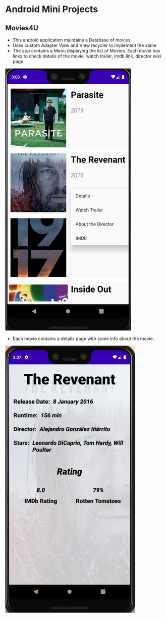 # Android Mini Projects

## Movies4U

- This android application maintains a Database of movies.
- Uses custom Adapter View and View recycler to implement the same
- The app contains a Menu displaying the list of Movies. Each movie has links to check details of the movie, watch trailer, imdb link, director wiki page.

![Menu](images/Movies4UMenu.png)

- Each movie contains a details page with some info about the movie.

![Details](images/Movies4UDetails.png)

